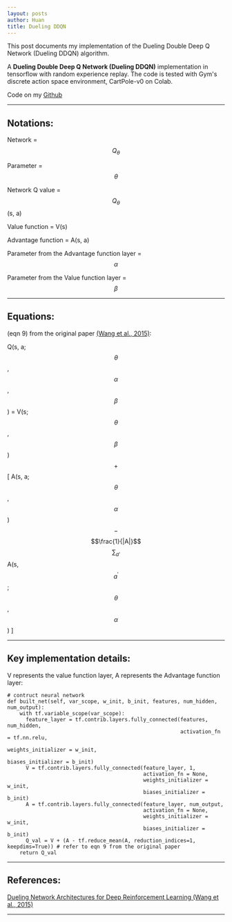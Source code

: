 ```yaml
---
layout: posts
author: Huan
title: Dueling DDQN
---
```


This post documents my implementation of the Dueling Double Deep Q Network
(Dueling DDQN) algorithm.

A **Dueling Double Deep Q Network (Dueling DDQN)** implementation in tensorflow
with random experience replay. The code is tested with Gym's discrete action
space environment, CartPole-v0 on Colab.

Code on my [Github](https://github.com/ChuaCheowHuan/reinforcement_learning/tree/master/DQN_variants/duel_DDQN)

---

## Notations:

Network = $$Q_{\theta}$$

Parameter = $$\theta$$

Network Q value =
$$Q_{\theta}$$
(s, a)

Value function = V(s)

Advantage function = A(s, a)

Parameter from the Advantage function layer = $$\alpha$$

Parameter from the Value function layer = $$\beta$$

---

## Equations:

(eqn 9) from the original paper [(Wang et al., 2015)](https://arxiv.org/pdf/1511.06581.pdf):

Q(s, a; $$\theta$$, $$\alpha$$, $$\beta$$) =
V(s; $$\theta$$, $$\beta$$)
$$+$$
[ A(s, a; $$\theta$$, $$\alpha$$)
$$-$$
$$\frac{1}{|A|}$$ $$\sum_{a'}$$
A(s, $$a^{'}$$;
$$\theta$$, $$\alpha$$) ]

---

## Key implementation details:

V represents the value function layer, A represents the Advantage function layer:
```
# contruct neural network
def built_net(self, var_scope, w_init, b_init, features, num_hidden, num_output):              
    with tf.variable_scope(var_scope):          
      feature_layer = tf.contrib.layers.fully_connected(features, num_hidden,
                                                        activation_fn = tf.nn.relu,
                                                        weights_initializer = w_init,
                                                        biases_initializer = b_init)
      V = tf.contrib.layers.fully_connected(feature_layer, 1,
                                            activation_fn = None,
                                            weights_initializer = w_init,
                                            biases_initializer = b_init)
      A = tf.contrib.layers.fully_connected(feature_layer, num_output,
                                            activation_fn = None,
                                            weights_initializer = w_init,
                                            biases_initializer = b_init)   
      Q_val = V + (A - tf.reduce_mean(A, reduction_indices=1, keepdims=True)) # refer to eqn 9 from the original paper          
    return Q_val   
```

---

## References:

[Dueling Network Architectures for Deep Reinforcement Learning
(Wang et al., 2015)](https://arxiv.org/pdf/1511.06581.pdf)

---

<br>
